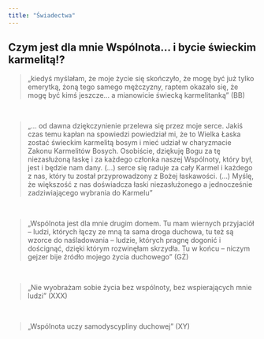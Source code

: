 ```yaml
---
title: "Świadectwa"
---
```


## Czym jest dla mnie Wspólnota… i bycie świeckim karmelitą!?

> „kiedyś myślałam, że moje życie się skończyło, że mogę być już tylko emerytką, żoną tego samego mężczyzny, raptem okazało się, że mogę być kimś jeszcze… a mianowicie świecką karmelitanką” (BB)

&nbsp;

> „… od dawna dziękczynienie przelewa się przez moje serce.
Jakiś czas temu kapłan na spowiedzi powiedział mi, że to Wielka Łaska zostać świeckim karmelitą bosym i mieć udział w charyzmacie Zakonu Karmelitów Bosych. Osobiście, dziękuję Bogu za tę niezasłużoną łaskę i za każdego członka naszej Wspólnoty, który był, jest i będzie nam dany.
(…)
serce się raduje za cały Karmel i każdego z nas, który tu został przyprowadzony z Bożej łaskawości.
(…)
Myślę, że większość z nas doświadcza łaski niezasłużonego a jednocześnie zadziwiającego wybrania do Karmelu”

&nbsp;

> „Wspólnota jest dla mnie drugim domem. Tu mam wiernych przyjaciół – ludzi, których łączy ze mną ta sama droga duchowa, tu też są wzorce do naśladowania – ludzie, których pragnę dogonić i doścignąć, dzięki którym rozwinęłam skrzydła. Tu w końcu – niczym gejzer bije źródło mojego życia duchowego” (GŻ)

&nbsp;

> „Nie wyobrażam sobie życia bez wspólnoty, bez wspierających mnie ludzi” (XXX)

&nbsp;

> „Wspólnota uczy samodyscypliny duchowej” (XY)
